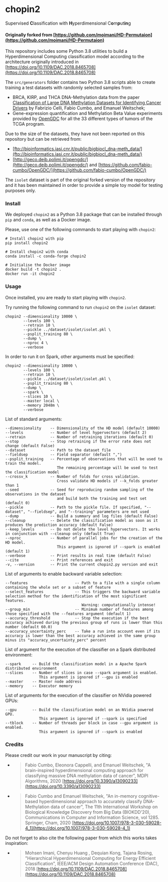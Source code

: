 # chopin2
Supervised **C**lassification with **H**yperdimensional C**o**m**p**ut**in**g
#### Originally forked from [https://github.com/moimani/HD-Permutaion](https://github.com/moimani/HD-Permutaion)

This repository includes some Python 3.8 utilities to build a Hyperdimensional Computing classification model according to the architecture
originally introduced in [https://doi.org/10.1109/DAC.2018.8465708](https://doi.org/10.1109/DAC.2018.8465708)

The `src/generators` folder contains two Python 3.8 scripts able to create training a test datasets with randomly selected samples from:
- BRCA, KIRP, and THCA DNA-Methylation data from the paper [Classification of Large DNA Methylation Datasets for Identifying Cancer Drivers](https://doi.org/10.1016/j.bdr.2018.02.005) by Fabrizio Celli, Fabio Cumbo, and Emanuel Weitschek;
- Gene-expression quantification and Methylation Beta Value experiments provided by [OpenGDC](https://github.com/fabio-cumbo/OpenGDC/) for all the 33 different types of tumors of the TCGA program.

Due to the size of the datasets, they have not been reported on this repository but can be retrieved from: 
- [ftp://bioinformatics.iasi.cnr.it/public/bigbiocl_dna-meth_data/](ftp://bioinformatics.iasi.cnr.it/public/bigbiocl_dna-meth_data/)
- [http://geco.deib.polimi.it/opengdc/](http://geco.deib.polimi.it/opengdc/) and [https://github.com/fabio-cumbo/OpenGDC/](https://github.com/fabio-cumbo/OpenGDC/)

The `isolet` dataset is part of the original forked version of the repository and it has been maintained in order to provide a simple 
toy model for testing purposes only.

### Install

We deployed `chopin2` as a Python 3.8 package that can be installed through `pip` and `conda`, as well as a Docker image.

Please, use one of the following commands to start playing with `chopin2`:

```
# Install chopin2 with pip
pip install chopin2

# Install chopin2 with conda
conda install -c conda-forge chopin2

# Initialise the Docker image
docker build -t chopin2 .
docker run -it chopin2
```

### Usage

Once installed, you are ready to start playing with `chopin2`.

Try running the following command to run `chopin2` on the `isolet` dataset:
```
chopin2 --dimensionality 10000 \
        --levels 100 \
        --retrain 10 \
        --pickle ../dataset/isolet/isolet.pkl \
        --psplit_training 80 \
        --dump \
        --nproc 4 \
        --verbose
```

In order to run it on Spark, other arguments must be specified:
```
chopin2 --dimensionality 10000 \
        --levels 100 \
        --retrain 10 \
        --pickle ../dataset/isolet/isolet.pkl \
        --psplit_training 80 \
        --dump \
        --spark \
        --slices 10 \
        --master local \
        --memory 2048m \
        --verbose
```

List of standard arguments:
```
--dimensionality    -- Dimensionality of the HD model (default 10000)
--levels            -- Number of level hypervectors (default 2)
--retrain           -- Number of retraining iterations (default 0)
--stop              -- Stop retraining if the error rate does not change (default False)
--dataset           -- Path to the dataset file
--fieldsep          -- Field separator (default ",")
--psplit_training   -- Percentage of observations that will be used to train the model. 
                       The remaining percentage will be used to test the classification model
--crossv_k          -- Number of folds for cross validation.
                       Cross validate HD models if --k_folds greater than 1
--seed              -- Seed for reproducing random sampling of the observations in the dataset 
                       and build both the training and test set (default 0)
--pickle            -- Path to the pickle file. If specified, "--dataset", "--fieldsep", and "--training" parameters are not used
--dump              -- Build a summary and log files (default False)
--cleanup           -- Delete the classification model as soon as it produces the prediction accuracy (default False)
--keep_levels       -- Do not delete the level hypervectors. It works in conjunction with --cleanup only (default True)
--nproc             -- Number of parallel jobs for the creation of the HD model.
                       This argument is ignored if --spark is enabled (default 1)
--verbose           -- Print results in real time (default False)
--cite              -- Print references and exit
-v, --version       -- Print the current chopin2.py version and exit
```

List of arguments to enable backward variable selection:
```
--features                     -- Path to a file with a single column containing the whole set or a subset of feature
--select_features              -- This triggers the backward variable selection method for the identification of the most significant features.
                                  Warning: computationally intense!
--group_min                    -- Minimum number of features among those specified with the --features argument (default 1)
--accuracy_threshold           -- Stop the execution if the best accuracy achieved during the previous group of runs is lower than this number (default 60.0)
--accuracy_uncertainty_perc    -- Take a run into account even if its accuracy is lower than the best accuracy achieved in the same group minus its "accuracy_uncertainty_perc" percent
```

List of argument for the execution of the classifier on a Spark distributed environment:
```
--spark     -- Build the classification model in a Apache Spark distributed environment
--slices    -- Number of slices in case --spark argument is enabled. 
               This argument is ignored if --gpu is enabled
--master    -- Master node address
--memory    -- Executor memory
```

List of arguments for the execution of the classifier on NVidia powered GPUs:
```
--gpu       -- Build the classification model on an NVidia powered GPU. 
               This argument is ignored if --spark is specified
--tblock    -- Number of threads per block in case --gpu argument is enabled. 
               This argument is ignored if --spark is enabled
```

### Credits

Please credit our work in your manuscript by citing:

- > Fabio Cumbo, Eleonora Cappelli, and Emanuel Weitschek, "A brain-inspired hyperdimensional computing approach for classifying massive DNA methylation data of cancer", MDPI Algorithms, 2020 [https://doi.org/10.3390/a13090233](https://doi.org/10.3390/a13090233)

- > Fabio Cumbo and Emanuel Weitschek, "An in-memory cognitive-based hyperdimensional approach to accurately classify DNA-Methylation data of cancer", The 11th International Workshop on Biological Knowledge Discovery from Big Data (BIOKDD'20), Communications in Computer and Information Science, vol 1285. Springer, Cham, 2020 [https://doi.org/10.1007/978-3-030-59028-4_1](https://doi.org/10.1007/978-3-030-59028-4_1)

Do not forget to also cite the following paper from which this works takes inspiration:

- > Mohsen Imani, Chenyu Huang , Dequian Kong, Tajana Rosing, "Hierarchical Hyperdimensional Computing for Energy Efficient Classification", IEEE/ACM Design Automation Conference (DAC), 2018 [https://doi.org/10.1109/DAC.2018.8465708](https://doi.org/10.1109/DAC.2018.8465708)
